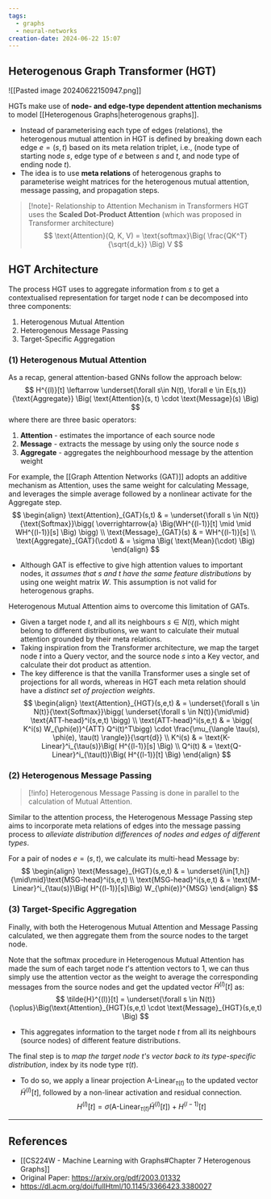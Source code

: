 ```yaml
---
tags:
  - graphs
  - neural-networks
creation-date: 2024-06-22 15:07
---
```

## Heterogenous Graph Transformer (HGT)

![[Pasted image 20240622150947.png]]

HGTs make use of **node- and edge-type dependent attention mechanisms** to model [[Heterogenous Graphs|heterogenous graphs]].
- Instead of parameterising each type of edges (relations), the heterogenous mutual attention in HGT is defined by breaking down each edge $e=(s, t)$ based on its meta relation triplet, i.e., (node type of starting node $s$, edge type of $e$ between $s$ and $t$, and node type of ending node $t$).
- The idea is to use **meta relations** of heterogenous graphs to parameterise weight matrices for the heterogenous mutual attention, message passing, and propagation steps.

> [!note]- Relationship to Attention Mechanism in Transformers
> HGT uses the **Scaled Dot-Product Attention** (which was proposed in Transformer architecture)
> $$
> \text{Attention}(Q, K, V) = \text{softmax}\Big( \frac{QK^T}{\sqrt{d_k}} \Big) V
> $$

## HGT Architecture

The process HGT uses to aggregate information from $s$ to get a contextualised representation for target node $t$ can be decomposed into three components:
1. Heterogenous Mutual Attention
2. Heterogenous Message Passing
3. Target-Specific Aggregation

### (1) Heterogenous Mutual Attention

As a recap, general attention-based GNNs follow the approach below:
$$
H^{(l)}[t] \leftarrow \underset{\forall s\in N(t), \forall e \in E(s,t)}{\text{Aggregate}} \Big( \text{Attention}(s, t) \cdot \text{Message}(s) \Big)
$$
where there are three basic operators:
1. **Attention** - estimates the importance of each source node
2. **Message** - extracts the message by using only the source node $s$
3. **Aggregate** - aggregates the neighbourhood message by the attention weight

For example, the [[Graph Attention Networks (GAT)]] adopts an additive mechanism as Attention, uses the same weight for calculating Message, and leverages the simple average followed by a nonlinear activate for the Aggregate step.
$$
\begin{align}
\text{Attention}_{GAT}(s,t) & = \underset{\forall s \in N(t)}{\text{Softmax}}\bigg( \overrightarrow{a} \Big(WH^{(l-1)}[t] \mid \mid WH^{(l-1)}[s] \Big) \bigg) \\
\text{Message}_{GAT}(s) & = WH^{(l-1)}[s] \\ 
\text{Aggregate}_{GAT}(\cdot) & = \sigma \Big( \text{Mean}(\cdot) \Big)
\end{align}
$$
- Although GAT is effective to give high attention values to important nodes, it *assumes that $s$ and $t$ have the same feature distributions* by using one weight matrix $W$. This assumption is not valid for heterogenous graphs.

Heterogenous Mutual Attention aims to overcome this limitation of GATs.
- Given a target node $t$, and all its neighbours $s \in N(t)$, which might belong to different distributions, we want to calculate their mutual attention grounded by their meta relations.
- Taking inspiration from the Transformer architecture, we map the target node $t$ into a Query vector, and the source node $s$ into a Key vector, and calculate their dot product as attention.
- The key difference is that the vanilla Transformer uses a single set of projections for all words, whereas in HGT each meta relation should have a *distinct set of projection weights*.
$$
\begin{align}
\text{Attention}_{HGT}(s,e,t) & = \underset{\forall s \in N(t)}{\text{Softmax}}\bigg( \underset{\forall s \in N(t)}{\mid\mid} \text{ATT-head}^i(s,e,t) \bigg) \\
\text{ATT-head}^i(s,e,t) & = \bigg( K^i(s) W_{\phi(e)}^{ATT} Q^i(t)^T\bigg) \cdot \frac{\mu_{\langle \tau(s), \phi(e), \tau(t) \rangle}}{\sqrt{d}} \\
K^i(s) & = \text{K-Linear}^i_{\tau(s)}\Big( H^{(l-1)}[s] \Big) \\ 
Q^i(t) & = \text{Q-Linear}^i_{\tau(t)}\Big( H^{(l-1)}[t] \Big)
\end{align}
$$

### (2) Heterogenous Message Passing

> [!info] Heterogenous Message Passing is done in parallel to the calculation of Mutual Attention.

Similar to the attention process, the Heterogenous Message Passing step aims to incorporate meta relations of edges into the message passing process to *alleviate distribution differences of nodes and edges of different types*.

For a pair of nodes $e=(s,t)$, we calculate its multi-head Message by:
$$
\begin{align}
\text{Message}_{HGT}(s,e,t) & = \underset{i\in[1,h]}{\mid\mid}\text{MSG-head}^i(s,e,t) \\
\text{MSG-head}^i(s,e,t) & = \text{M-Linear}^i_{\tau(s)}\Big( H^{(l-1)}[s]\Big) W_{\phi(e)}^{MSG}
\end{align}
$$

### (3) Target-Specific Aggregation

Finally, with both the Heterogenous Mutual Attention and Message Passing calculated, we then aggregate them from the source nodes to the target node.

Note that the softmax procedure in Heterogenous Mutual Attention has made the sum of each target node $t$'s attention vectors to 1, we can thus simply use the attention vector as the weight to average the corresponding messages from the source nodes and get the updated vector $\tilde{H}^{(l)}[t]$ as:
$$
\tilde{H}^{(l)}[t] = \underset{\forall s \in N(t)}{\oplus}\Big(\text{Attention}_{HGT}(s,e,t) \cdot \text{Message}_{HGT}(s,e,t) \Big)
$$
- This aggregates information to the target node $t$ from all its neighbours (source nodes) of different feature distributions.

The final step is to *map the target node $t$'s vector back to its type-specific distribution*, index by its node type $\tau(t)$. 
- To do so, we apply a linear projection $\text{A-Linear}_{\tau(t)}$ to the updated vector $\tilde{H}^{(l)}[t]$, followed by a non-linear activation and residual connection.
$$
H^{(l)}[t] = \sigma \Big(\text{A-Linear}_{\tau(t)} \tilde{H}^{(l)}[t]\Big) + H^{(l-1)}[t]
$$




---
## References

- [[CS224W - Machine Learning with Graphs#Chapter 7 Heterogenous Graphs]]
- Original Paper: https://arxiv.org/pdf/2003.01332
- https://dl.acm.org/doi/fullHtml/10.1145/3366423.3380027